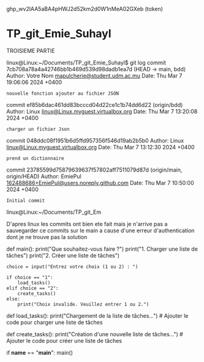 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 (token)
# TP_git_Emie_Suhayl
TROISIEME PARTIE 

linux@Linux:~/Documents/TP_git_Emie_Suhayl$ git log
commit 7cb708a78a4a42746bb1b469d539d98dadb1ea7d (HEAD -> main, bdd)
Author: Votre Nom <mapulcherie@student.udm.ac.mu>
Date:   Thu Mar 7 19:06:06 2024 +0400

    nouvelle fonction ajouter au fichier JSON

commit ef85b6dac461dd83bcccd04d22ce1c1b74dd6d22 (origin/bdd)
Author: Linux <linux@Linux.myguest.virtualbox.org>
Date:   Thu Mar 7 13:20:08 2024 +0400

    charger un fichier Json

commit 048ddc08f1951b6d5ffd957356f546d19ab2b5b0
Author: Linux <linux@Linux.myguest.virtualbox.org>
Date:   Thu Mar 7 13:12:30 2024 +0400

    prend un dictionnaire

commit 23785599d75879639637f57802aff7511079d87d (origin/main, origin/HEAD)
Author: EmiePul <162488686+EmiePul@users.noreply.github.com>
Date:   Thu Mar 7 10:50:00 2024 +0400

    Initial commit
linux@Linux:~/Documents/TP_git_Em

D'apres linux les commits ont bien ete fait mais je n'arrive pas a sauvegarder ce commits sur le main a cause d'une erreur d'authentication dont je ne trouve pas la solution

def main():
    print("Que souhaitez-vous faire ?")
    print("1. Charger une liste de tâches")
    print("2. Créer une liste de tâches")

    choice = input("Entrez votre choix (1 ou 2) : ")

    if choice == "1":
        load_tasks()
    elif choice == "2":
        create_tasks()
    else:
        print("Choix invalide. Veuillez entrer 1 ou 2.")

def load_tasks():
    print("Chargement de la liste de tâches...")
    # Ajouter le code pour charger une liste de tâches

def create_tasks():
    print("Création d'une nouvelle liste de tâches...")
    # Ajouter le code pour créer une liste de tâches

if __name__ == "__main__":
    main()

